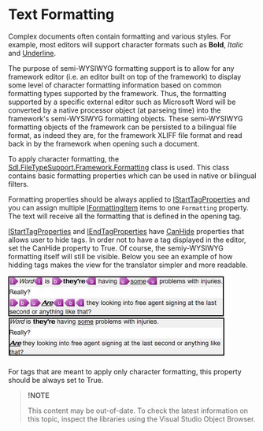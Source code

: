 Text Formatting
==

Complex documents often contain formatting and various styles. For example, most editors will support character formats such as **Bold**, *Italic* and <u>Underline</u>.

The purpose of semi-WYSIWYG formatting support is to allow for any framework editor (i.e. an editor built on top of the framework) to display some level of character formatting information based on common formatting types supported by the framework. Thus, the formatting supported by a specific external editor such as Microsoft Word will be converted by a native processor object (at parseing time) into the framework's semi-WYSIWYG formatting objects. These semi-WYSIWYG formatting objects of the framework can be persisted to a bilingual file format, as indeed they are, for the framework XLIFF file format and read back in by the framework when opening such a document.

To apply character formatting, the [Sdl.FileTypeSupport.Framework.Formatting](../../api/filetypesupport/Sdl.FileTypeSupport.Framework.Formatting.yml) class is used. This class contains basic formatting properties which can be used in native or bilingual filters.

Formatting properties should be always applied to [IStartTagProperties](../../api/filetypesupport/Sdl.FileTypeSupport.Framework.NativeApi.IStartTagProperties.yml) and you can assign multiple [IFormattingItem](../../api/filetypesupport/Sdl.FileTypeSupport.Framework.Formatting.IFormattingItem.yml) items to one ```Formatting``` property. The text will receive all the formatting that is defined in the opening tag.

[IStartTagProperties](../../api/filetypesupport/Sdl.FileTypeSupport.Framework.NativeApi.IStartTagProperties.yml) and [IEndTagProperties](../../api/filetypesupport/Sdl.FileTypeSupport.Framework.NativeApi.IEndTagProperties.yml) have [CanHide](../../api/filetypesupport/Sdl.FileTypeSupport.Framework.NativeApi.IAbstractInlineTagProperties.yml#Sdl_FileTypeSupport_Framework_NativeApi_IAbstractInlineTagProperties_CanHide) properties that allows user to hide tags. In order not to have a tag displayed in the editor, set the CanHide property to True. Of course, the semiy-WYSIWYG formatting itself will still be visible. Below you see an example of how hidding tags makes the view for the translator simpler and more readable.

![HiddenTags](images/HiddenTags.jpg)

For tags that are meant to apply only character formatting, this property should be always set to True.

>**!NOTE**
>
> This content may be out-of-date. To check the latest information on this topic, inspect the libraries using the Visual Studio Object Browser.

